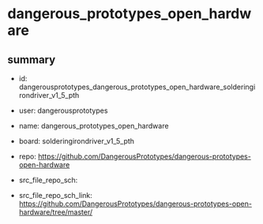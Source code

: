 # dangerous_prototypes_open_hardware
 
## summary 
* id: dangerousprototypes_dangerous_prototypes_open_hardware_solderingirondriver_v1_5_pth
* user: dangerousprototypes
* name: dangerous_prototypes_open_hardware
* board: solderingirondriver_v1_5_pth
* repo: https://github.com/DangerousPrototypes/dangerous-prototypes-open-hardware



* src_file_repo_sch: 
* src_file_repo_sch_link: https://github.com/DangerousPrototypes/dangerous-prototypes-open-hardware/tree/master/






